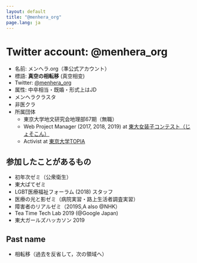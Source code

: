 ```yaml
---
layout: default
title: "@menhera_org"
page.lang: ja
---
```


# Twitter account: @menhera_org

- 名前: メンヘラ.org（準公式アカウント）
- 標語: **真空の相転移** (真空相变)
- Twitter: [@menhera_org](https://twitter.com/menhera_org)
- 属性: 中卒相当・既婚・形式上はJD
- メンヘラクラスタ
- 非医クラ
- 所属団体
  - 東京大学地文研究会地理部67期（無職）
  - Web Project Manager (2017, 2018, 2019) at [東大女装子コンテスト（じょそこん）](https://www.josocon.u-tokyo.eu.org/)
  - Activist at [東京大学TOPIA](https://topiaut.wordpress.com/)

## 参加したことがあるもの

- 初年次ゼミ（公衆衛生）
- 東大ぱてゼミ
- LGBT医療福祉フォーラム (2018) スタッフ
- 医療の光と影ゼミ（病院実習・路上生活者調査実習）
- 障害者のリアルゼミ（2019S,A also @NHK）
- Tea Time Tech Lab 2019 (@Google Japan)
- 東大ガールズハッカソン 2019

## Past name

- 相転移（過去を反省して，次の領域へ）


